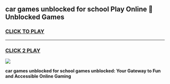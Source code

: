 
## car games unblocked for school Play Online 👋 Unblocked Games
<h3>
<a href="https://news.freeplayer.one?title=car_games_unblocked_for_school&ref=17GH">CLICK TO PLAY</a></h3>
<hr>

<h3>
<a href="https://news.freeplayer.one?title=car_games_unblocked_for_school&ref=17GH">CLICK 2 PLAY</a>
  
</h3>

<a href="https://news.freeplayer.one?title=car_games_unblocked_for_school&ref=17GH/"><img src="https://clearcache.store/games.png"></a>


**car games unblocked for school games unblocked: Your Gateway to Fun and Accessible Online Gaming**
